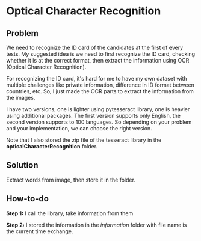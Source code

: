 # Optical Character Recognition 

## Problem 

We need to recognize the ID card of the candidates at the first of every tests. My suggested idea is we need to first recognize the ID card, checking whether it is at the correct format, then extract the information using OCR (Optical Character Recognition). 

For recognizing the ID card, it's hard for me to have my own dataset with multiple challenges like private information, difference in ID format between countries, etc. So, I just made the OCR parts to extract the information from the images. 

I have two versions, one is lighter using pytesseract library, one is heavier using additional packages. The first version supports only English, the second version supports to 100 languages. So depending on your problem and your implementation, we can choose the right version. 

Note that I also stored the zip file of the tesseract library in the **opticalCharacterRecognition** folder.

## Solution 

Extract words from image, then store it in the folder. 

## How-to-do

**Step 1:** I call the library, take information from them 

**Step 2:** I stored the information in the *information* folder with file name is the current time exchange. 




